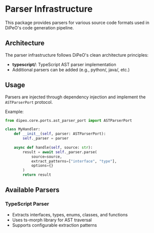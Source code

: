 # Parser Infrastructure

This package provides parsers for various source code formats used in DiPeO's code generation pipeline.

## Architecture

The parser infrastructure follows DiPeO's clean architecture principles:

- **typescript/**: TypeScript AST parser implementation
- Additional parsers can be added (e.g., python/, java/, etc.)

## Usage

Parsers are injected through dependency injection and implement the `ASTParserPort` protocol.

Example:
```python
from dipeo.core.ports.ast_parser_port import ASTParserPort

class MyHandler:
    def __init__(self, parser: ASTParserPort):
        self._parser = parser
    
    async def handle(self, source: str):
        result = await self._parser.parse(
            source=source,
            extract_patterns=["interface", "type"],
            options={}
        )
        return result
```

## Available Parsers

### TypeScript Parser
- Extracts interfaces, types, enums, classes, and functions
- Uses ts-morph library for AST traversal
- Supports configurable extraction patterns